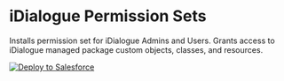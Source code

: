 # iDialogue Permission Sets

Installs permission set for iDialogue Admins and Users. Grants access to iDialogue managed package custom objects, classes, and resources.


<a href="https://githubsfdeploy.herokuapp.com?owner=financialforcedev&amp;repo=apex-mdapi">
  <img src="https://raw.githubusercontent.com/afawcett/githubsfdeploy/master/src/main/webapp/resources/img/deploy.png" alt="Deploy to Salesforce" />
</a>
